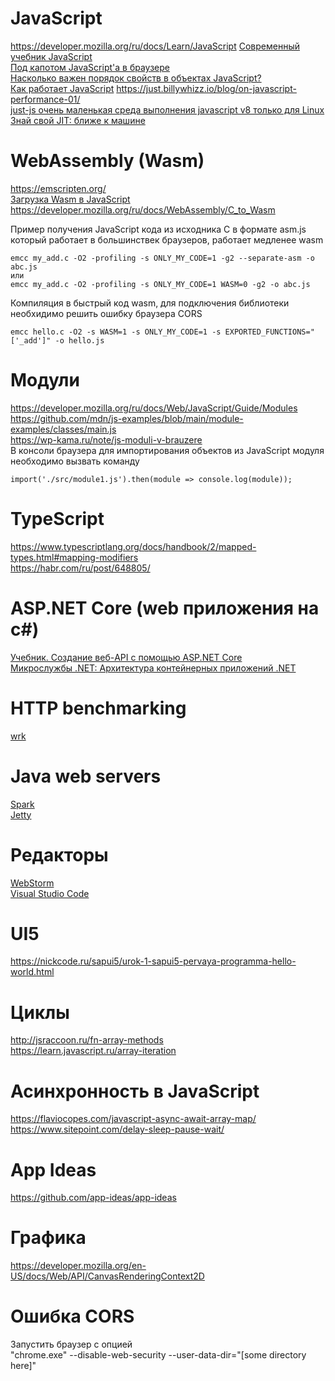 # JavaScript

https://developer.mozilla.org/ru/docs/Learn/JavaScript
[Современный учебник JavaScript](https://learn.javascript.ru/)  
[Под капотом JavaScript'а в браузере](https://www.youtube.com/watch?v=H0TyegLaLgs)  
[Насколько важен порядок свойств в объектах JavaScript?](https://habr.com/ru/post/486162/)  
[Как работает JavaScript](https://habr.com/ru/company/ruvds/blog/482472/)
https://just.billywhizz.io/blog/on-javascript-performance-01/  
[just-js очень маленькая среда выполнения javascript v8 только для Linux](https://github.com/just-js/just)  
[Знай свой JIT: ближе к машине](https://habr.com/ru/company/oleg-bunin/blog/417459/)

# WebAssembly (Wasm)
https://emscripten.org/  
[Загрузка Wasm в JavaScript](https://metanit.com/cpp/webassembly/1.3.php)  
https://developer.mozilla.org/ru/docs/WebAssembly/C_to_Wasm  

Пример получения JavaScript кода из исходника C в формате asm.js который работает в большинствек браузеров, работает медленее wasm
```
emcc my_add.c -O2 -profiling -s ONLY_MY_CODE=1 -g2 --separate-asm -o abc.js
или
emcc my_add.c -O2 -profiling -s ONLY_MY_CODE=1 WASM=0 -g2 -o abc.js
```
Компиляция в быстрый код wasm, для подключения библиотеки необхидимо решить ошибку браузера CORS
```
emcc hello.c -O2 -s WASM=1 -s ONLY_MY_CODE=1 -s EXPORTED_FUNCTIONS="['_add']" -o hello.js
```

# Модули
https://developer.mozilla.org/ru/docs/Web/JavaScript/Guide/Modules  
https://github.com/mdn/js-examples/blob/main/module-examples/classes/main.js  
https://wp-kama.ru/note/js-moduli-v-brauzere  
В консоли браузера для импортирования объектов из JavaScript модуля необходимо вызвать команду
```
import('./src/module1.js').then(module => console.log(module));
```

# TypeScript
https://www.typescriptlang.org/docs/handbook/2/mapped-types.html#mapping-modifiers  
https://habr.com/ru/post/648805/  

# ASP.NET Core (web приложения на c#)
[Учебник. Создание веб-API с помощью ASP.NET Core](https://docs.microsoft.com/ru-ru/aspnet/core/tutorials/first-web-api?view=aspnetcore-3.0&tabs=visual-studio)  
[Микрослужбы .NET: Архитектура контейнерных приложений .NET](https://docs.microsoft.com/ru-ru/dotnet/architecture/microservices/)  


# HTTP benchmarking
[wrk](https://github.com/wg/wrk)  


# Java web servers
[Spark](http://sparkjava.com/)  
[Jetty](https://www.eclipse.org/jetty/)  

# Редакторы  
[WebStorm](https://www.jetbrains.com/webstorm/)  
[Visual Studio Code](https://code.visualstudio.com/)


# UI5
https://nickcode.ru/sapui5/urok-1-sapui5-pervaya-programma-hello-world.html  

# Циклы
http://jsraccoon.ru/fn-array-methods  
https://learn.javascript.ru/array-iteration

# Асинхронность в JavaScript
https://flaviocopes.com/javascript-async-await-array-map/  
https://www.sitepoint.com/delay-sleep-pause-wait/

# App Ideas
https://github.com/app-ideas/app-ideas

# Графика
https://developer.mozilla.org/en-US/docs/Web/API/CanvasRenderingContext2D  

# Ошибка CORS
Запустить браузер с опцией  
"chrome.exe" --disable-web-security --user-data-dir="[some directory here]"
